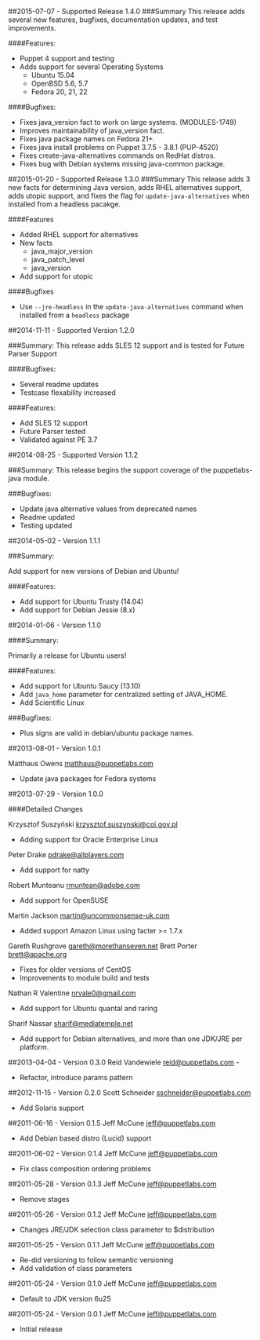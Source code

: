 ##2015-07-07 - Supported Release 1.4.0
###Summary
This release adds several new features, bugfixes, documentation updates, and test improvements.

####Features:
- Puppet 4 support and testing
- Adds support for several Operating Systems
  - Ubuntu 15.04
  - OpenBSD 5.6, 5.7
  - Fedora 20, 21, 22

####Bugfixes:
- Fixes java_version fact to work on large systems. (MODULES-1749)
- Improves maintainability of java_version fact.
- Fixes java package names on Fedora 21+.
- Fixes java install problems on Puppet 3.7.5 - 3.8.1 (PUP-4520)
- Fixes create-java-alternatives commands on RedHat distros.
- Fixes bug with Debian systems missing java-common package.

##2015-01-20 - Supported Release 1.3.0
###Summary
This release adds 3 new facts for determining Java version, adds RHEL alternatives support, adds utopic support, and fixes the flag for `update-java-alternatives` when installed from a headless pacakge.

####Features
- Added RHEL support for alternatives
- New facts
  - java_major_version
  - java_patch_level
  - java_version
- Add support for utopic

####Bugfixes
- Use `--jre-headless` in the `update-java-alternatives` command when installed from a `headless` package

##2014-11-11 - Supported Version 1.2.0

###Summary: 
This release adds SLES 12 support and is tested for Future Parser Support

####Bugfixes:
- Several readme updates
- Testcase flexability increased

####Features:
- Add SLES 12 support
- Future Parser tested
- Validated against PE 3.7  

##2014-08-25 - Supported Version 1.1.2

###Summary: 
This release begins the support coverage of the puppetlabs-java module.

###Bugfixes:
- Update java alternative values from deprecated names
- Readme updated
- Testing updated

##2014-05-02 - Version 1.1.1

###Summary:

Add support for new versions of Debian and Ubuntu!

####Features:
- Add support for Ubuntu Trusty (14.04)
- Add support for Debian Jessie (8.x)

##2014-01-06 - Version 1.1.0

####Summary:

Primarily a release for Ubuntu users!

####Features:
- Add support for Ubuntu Saucy (13.10)
- Add `java_home` parameter for centralized setting of JAVA_HOME.
- Add Scientific Linux

###Bugfixes:
- Plus signs are valid in debian/ubuntu package names.

##2013-08-01 - Version 1.0.1

Matthaus Owens <matthaus@puppetlabs.com>
* Update java packages for Fedora systems

##2013-07-29 - Version 1.0.0

####Detailed Changes

Krzysztof Suszyński <krzysztof.suszynski@coi.gov.pl>
* Adding support for Oracle Enterprise Linux

Peter Drake <pdrake@allplayers.com>
* Add support for natty

Robert Munteanu <rmuntean@adobe.com>
* Add support for OpenSUSE

Martin Jackson <martin@uncommonsense-uk.com>
* Added support Amazon Linux using facter >= 1.7.x

Gareth Rushgrove <gareth@morethanseven.net>
Brett Porter <brett@apache.org>
* Fixes for older versions of CentOS
* Improvements to module build and tests

Nathan R Valentine <nrvale0@gmail.com>
* Add support for Ubuntu quantal and raring

Sharif Nassar <sharif@mediatemple.net>
* Add support for Debian alternatives, and more than one JDK/JRE per platform.

##2013-04-04 - Version 0.3.0
Reid Vandewiele <reid@puppetlabs.com> -
* Refactor, introduce params pattern

##2012-11-15 - Version 0.2.0
Scott Schneider <sschneider@puppetlabs.com>
* Add Solaris support

##2011-06-16 - Version 0.1.5
Jeff McCune <jeff@puppetlabs.com> 
* Add Debian based distro (Lucid) support

##2011-06-02 - Version 0.1.4
Jeff McCune <jeff@puppetlabs.com> 
* Fix class composition ordering problems

##2011-05-28 - Version 0.1.3
Jeff McCune <jeff@puppetlabs.com>
* Remove stages

##2011-05-26 - Version 0.1.2
Jeff McCune <jeff@puppetlabs.com>
* Changes JRE/JDK selection class parameter to $distribution

##2011-05-25 - Version 0.1.1
Jeff McCune <jeff@puppetlabs.com>
* Re-did versioning to follow semantic versioning
* Add validation of class parameters

##2011-05-24 - Version 0.1.0
Jeff McCune <jeff@puppetlabs.com> 
* Default to JDK version 6u25

##2011-05-24 - Version 0.0.1
Jeff McCune <jeff@puppetlabs.com> 
* Initial release
